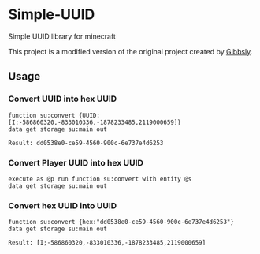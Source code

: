 # Simple-UUID
Simple UUID library for minecraft

This project is a modified version of the original project created by [Gibbsly](https://github.com/gibbsly).


## Usage
### Convert UUID into hex UUID

```mcfunction
function su:convert {UUID:[I;-586860320,-833010336,-1878233485,2119000659]}
data get storage su:main out
```
```
Result: dd0538e0-ce59-4560-900c-6e737e4d6253
```

### Convert Player UUID into hex UUID 

```mcfunction
execute as @p run function su:convert with entity @s
data get storage su:main out
```

### Convert hex UUID into UUID

```mcfunction
function su:convert {hex:"dd0538e0-ce59-4560-900c-6e737e4d6253"}
data get storage su:main out
```
```
Result: [I;-586860320,-833010336,-1878233485,2119000659]
```
